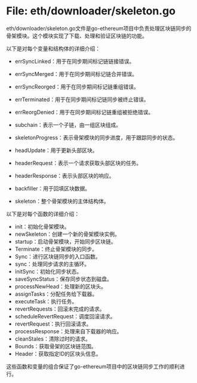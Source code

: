 # File: eth/downloader/skeleton.go

eth/downloader/skeleton.go文件是go-ethereum项目中负责处理区块链同步的骨架模块。这个模块实现了下载、处理和验证区块链的功能。

以下是对每个变量和结构体的详细介绍：

- errSyncLinked：用于在同步期间标记链链接错误。
- errSyncMerged：用于在同步期间标记链合并错误。
- errSyncReorged：用于在同步期间标记链重组错误。
- errTerminated：用于在同步期间标记链同步被终止错误。
- errReorgDenied：用于在同步期间标记链重组被拒绝错误。

- subchain：表示一个子链，由一组区块组成。
- skeletonProgress：表示骨架模块的同步进度，用于跟踪同步的状态。
- headUpdate：用于更新头部区块。
- headerRequest：表示一个请求获取头部区块的任务。
- headerResponse：表示头部区块的响应。
- backfiller：用于回填区块数据。
- skeleton：整个骨架模块的主体结构体。

以下是对每个函数的详细介绍：

- init：初始化骨架模块。
- newSkeleton：创建一个新的骨架模块实例。
- startup：启动骨架模块，开始同步区块链。
- Terminate：终止骨架模块的同步。
- Sync：进行区块链同步的入口函数。
- sync：处理同步请求的主循环。
- initSync：初始化同步状态。
- saveSyncStatus：保存同步状态到磁盘。
- processNewHead：处理新的区块头。
- assignTasks：分配任务给下载器。
- executeTask：执行任务。
- revertRequests：回滚未完成的请求。
- scheduleRevertRequest：调度回滚请求。
- revertRequest：执行回滚请求。
- processResponse：处理来自下载器的响应。
- cleanStales：清除过时的请求。
- Bounds：获取骨架的区块链范围。
- Header：获取指定ID的区块头信息。

这些函数和变量的组合保证了go-ethereum项目中的区块链同步工作的顺利进行。

